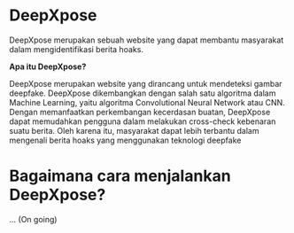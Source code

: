 
# DeepXpose
DeepXpose merupakan sebuah website yang dapat membantu masyarakat dalam mengidentifikasi berita hoaks.

**Apa itu DeepXpose?**

DeepXpose merupakan website yang dirancang untuk mendeteksi gambar deepfake. DeepXpose dikembangkan dengan salah satu algoritma dalam Machine Learning, yaitu algoritma Convolutional Neural Network atau CNN. Dengan memanfaatkan perkembangan kecerdasan buatan, DeepXpose dapat memudahkan pengguna dalam melakukan cross-check kebenaran suatu berita. Oleh karena itu, masyarakat dapat lebih terbantu dalam mengenali berita hoaks yang menggunakan teknologi deepfake

# Bagaimana cara menjalankan DeepXpose?
... (On going)